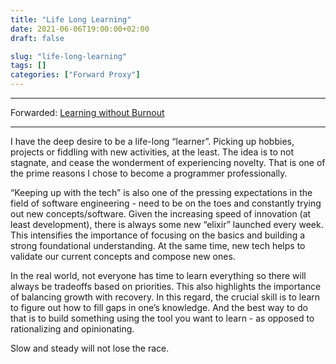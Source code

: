 ```yaml
---
title: "Life Long Learning"
date: 2021-06-06T19:00:00+02:00
draft: false

slug: "life-long-learning"
tags: []
categories: ["Forward Proxy"]
---
```


---
Forwarded: [Learning without Burnout](https://junglecoder.com/blog/learning-without-burnout)

---

I have the deep desire to be a life-long “learner”. Picking up hobbies, projects or fiddling with new activities, at the least. The idea is to not stagnate, and cease the wonderment of experiencing novelty. That is one of the prime reasons I chose to become a programmer professionally.

“Keeping up with the tech” is also one of the pressing expectations in the field of software engineering - need to be on the toes and constantly trying out new concepts/software. Given the increasing speed of innovation (at least development), there is always some new “elixir” launched every week. This intensifies the importance of focusing on the basics and building a strong foundational understanding. At the same time, new tech helps to validate our current concepts and compose new ones.

In the real world, not everyone has time to learn everything so there will always be tradeoffs based on priorities. This also highlights the importance of balancing growth with recovery. In this regard, the crucial skill is to learn to figure out how to fill gaps in one’s knowledge. And the best way to do that is to build something using the tool you want to learn - as opposed to rationalizing and opinionating.

Slow and steady will not lose the race.
